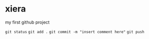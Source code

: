 # xiera
my first github project


`git status`
`git add .`
`git commit -m "insert comment here"`
`git push`

